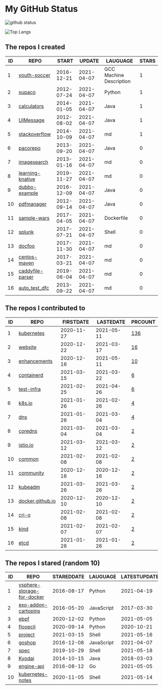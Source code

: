 # My GitHub Status

<img src="https://github-readme-stats-1.yihong0618.vercel.app/api?username=pacoxu&show_icons=true&&&hide_title=true&count_private=true" alt="github status" />

![Top Langs](https://github-readme-stats-1.yihong0618.vercel.app/api/top-langs/?username=pacoxu&layout=compact)

<!--START_SECTION:my_github-->
## The repos I created
| ID |                              REPO                              |   START    |   UPDATE   |        LAUGUAGE         | STARS |
|----|----------------------------------------------------------------|------------|------------|-------------------------|-------|
|  1 | [youth-soccer](https://github.com/pacoxu/youth-soccer)         | 2016-12-21 | 2021-04-07 | GCC Machine Description |     1 |
|  2 | [xupaco](https://github.com/pacoxu/xupaco)                     | 2012-07-24 | 2021-04-07 | Python                  |     1 |
|  3 | [calculators](https://github.com/pacoxu/calculators)           | 2014-01-05 | 2021-04-07 | Java                    |     1 |
|  4 | [UIMessage](https://github.com/pacoxu/UIMessage)               | 2012-08-02 | 2021-04-07 | Java                    |     1 |
|  5 | [stackoverflow](https://github.com/pacoxu/stackoverflow)       | 2014-10-09 | 2021-04-07 | md                      |     1 |
|  6 | [pacorepo](https://github.com/pacoxu/pacorepo)                 | 2013-09-20 | 2021-04-07 | Java                    |     0 |
|  7 | [imagesearch](https://github.com/pacoxu/imagesearch)           | 2013-01-16 | 2021-04-07 | md                      |     0 |
|  8 | [learning-knative](https://github.com/pacoxu/learning-knative) | 2019-11-27 | 2021-04-07 | md                      |     0 |
|  9 | [dubbo-example](https://github.com/pacoxu/dubbo-example)       | 2016-12-09 | 2021-04-07 | Java                    |     0 |
| 10 | [pdfmanager](https://github.com/pacoxu/pdfmanager)             | 2012-09-14 | 2021-04-07 | Java                    |     0 |
| 11 | [sample-wars](https://github.com/pacoxu/sample-wars)           | 2017-04-05 | 2021-04-07 | Dockerfile              |     0 |
| 12 | [splunk](https://github.com/pacoxu/splunk)                     | 2017-07-21 | 2021-04-07 | Shell                   |     0 |
| 13 | [docfoo](https://github.com/pacoxu/docfoo)                     | 2017-11-30 | 2021-04-07 | md                      |     0 |
| 14 | [centos-maven](https://github.com/pacoxu/centos-maven)         | 2017-03-21 | 2021-04-07 | md                      |     0 |
| 15 | [caddyfile-parser](https://github.com/pacoxu/caddyfile-parser) | 2019-06-04 | 2021-04-07 | md                      |     0 |
| 16 | [auto_test_dfc](https://github.com/pacoxu/auto_test_dfc)       | 2013-09-22 | 2021-04-07 | md                      |     0 |

## The repos I contributed to
| ID |                              REPO                              | FIRSTDATE  | LASTEDATE  |                                     PRCOUNT                                      |
|----|----------------------------------------------------------------|------------|------------|----------------------------------------------------------------------------------|
|  1 | [kubernetes](https://github.com/kubernetes/kubernetes)         | 2020-11-27 | 2021-05-11 | [136](https://github.com/kubernetes/kubernetes/pulls?q=is%3Apr+author%3Apacoxu)  |
|  2 | [website](https://github.com/kubernetes/website)               | 2020-12-22 | 2021-03-17 | [16](https://github.com/kubernetes/website/pulls?q=is%3Apr+author%3Apacoxu)      |
|  3 | [enhancements](https://github.com/kubernetes/enhancements)     | 2020-12-16 | 2021-05-11 | [10](https://github.com/kubernetes/enhancements/pulls?q=is%3Apr+author%3Apacoxu) |
|  4 | [containerd](https://github.com/containerd/containerd)         | 2021-03-15 | 2021-03-22 | [6](https://github.com/containerd/containerd/pulls?q=is%3Apr+author%3Apacoxu)    |
|  5 | [test-infra](https://github.com/kubernetes/test-infra)         | 2021-02-25 | 2021-04-26 | [6](https://github.com/kubernetes/test-infra/pulls?q=is%3Apr+author%3Apacoxu)    |
|  6 | [k8s.io](https://github.com/kubernetes/k8s.io)                 | 2021-01-26 | 2021-02-26 | [4](https://github.com/kubernetes/k8s.io/pulls?q=is%3Apr+author%3Apacoxu)        |
|  7 | [dns](https://github.com/kubernetes/dns)                       | 2021-01-26 | 2021-03-04 | [4](https://github.com/kubernetes/dns/pulls?q=is%3Apr+author%3Apacoxu)           |
|  8 | [coredns](https://github.com/coredns/coredns)                  | 2021-03-04 | 2021-03-04 | [2](https://github.com/coredns/coredns/pulls?q=is%3Apr+author%3Apacoxu)          |
|  9 | [istio.io](https://github.com/istio/istio.io)                  | 2021-03-12 | 2021-03-12 | [2](https://github.com/istio/istio.io/pulls?q=is%3Apr+author%3Apacoxu)           |
| 10 | [common](https://github.com/containers/common)                 | 2021-02-08 | 2021-02-08 | [2](https://github.com/containers/common/pulls?q=is%3Apr+author%3Apacoxu)        |
| 11 | [community](https://github.com/kubernetes/community)           | 2020-12-16 | 2020-12-16 | [2](https://github.com/kubernetes/community/pulls?q=is%3Apr+author%3Apacoxu)     |
| 12 | [kubeadm](https://github.com/kubernetes/kubeadm)               | 2021-03-26 | 2021-03-26 | [2](https://github.com/kubernetes/kubeadm/pulls?q=is%3Apr+author%3Apacoxu)       |
| 13 | [docker.github.io](https://github.com/docker/docker.github.io) | 2020-12-10 | 2020-12-10 | [2](https://github.com/docker/docker.github.io/pulls?q=is%3Apr+author%3Apacoxu)  |
| 14 | [cri-o](https://github.com/cri-o/cri-o)                        | 2021-02-08 | 2021-02-08 | [2](https://github.com/cri-o/cri-o/pulls?q=is%3Apr+author%3Apacoxu)              |
| 15 | [kind](https://github.com/kubernetes-sigs/kind)                | 2021-02-07 | 2021-02-07 | [2](https://github.com/kubernetes-sigs/kind/pulls?q=is%3Apr+author%3Apacoxu)     |
| 16 | [etcd](https://github.com/etcd-io/etcd)                        | 2021-01-26 | 2021-01-26 | [2](https://github.com/etcd-io/etcd/pulls?q=is%3Apr+author%3Apacoxu)             |

## The repos I stared (random 10)
| ID |                                            REPO                                            | STAREDDATE |  LAUGUAGE  | LATESTUPDATE |
|----|--------------------------------------------------------------------------------------------|------------|------------|--------------|
|  1 | [vsphere-storage-for-docker](https://github.com/vmware-archive/vsphere-storage-for-docker) | 2016-08-17 | Python     | 2021-04-19   |
|  2 | [exo-addon-cartopins](https://github.com/Ampliato/exo-addon-cartopins)                     | 2016-05-20 | JavaScript | 2017-03-30   |
|  3 | [ebpf](https://github.com/nccgroup/ebpf)                                                   | 2020-12-02 | Python     | 2021-05-05   |
|  4 | [floopcli](https://github.com/ForwardLoopLLC/floopcli)                                     | 2020-09-14 | Python     | 2020-10-21   |
|  5 | [project](https://github.com/containerd/project)                                           | 2021-03-15 | Shell      | 2021-05-16   |
|  6 | [goshop](https://github.com/pzhgugu/goshop)                                                | 2016-12-08 | JavaScript | 2021-04-07   |
|  7 | [spec](https://github.com/cloudevents/spec)                                                | 2019-10-29 | Shell      | 2021-05-18   |
|  8 | [Kyodai](https://github.com/andever/Kyodai)                                                | 2014-10-15 | Java       | 2018-03-03   |
|  9 | [engine-api](https://github.com/docker/engine-api)                                         | 2016-08-12 | Go         | 2021-05-05   |
| 10 | [kubernetes-notes](https://github.com/huweihuang/kubernetes-notes)                         | 2020-11-05 | Shell      | 2021-05-14   |

<!--END_SECTION:my_github-->
